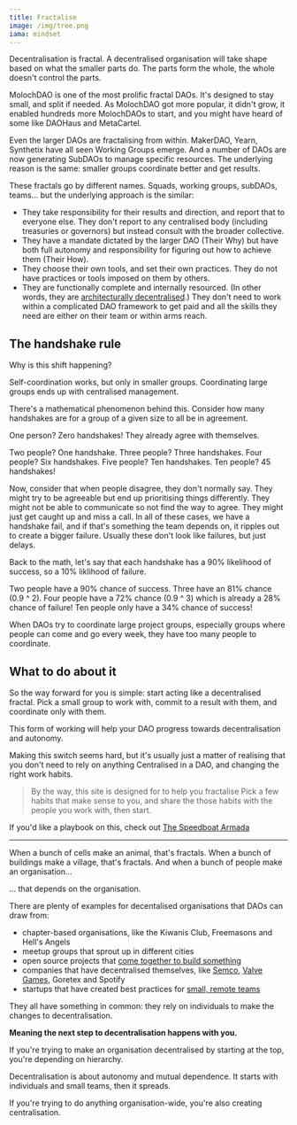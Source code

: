 ```yaml
---
title: Fractalise
image: /img/tree.png
iama: mindset
---
```


Decentralisation is fractal.  A decentralised organisation will take shape based on what the smaller parts do. The parts form the whole, the whole doesn't control the parts.

MolochDAO is one of the most prolific fractal DAOs.  It's designed to stay small, and split if needed.       As MolochDAO got more popular, it didn't grow, it enabled hundreds more MolochDAOs to start, and you might have heard of some like DAOHaus and MetaCartel.

Even the larger DAOs are fractalising from within.  MakerDAO, Yearn, Synthetix have all seen Working Groups emerge.  And a number of DAOs are now generating SubDAOs to manage specific resources.  The underlying reason is the same: smaller groups coordinate better and get results.

These fractals go by different names. Squads, working groups, subDAOs, teams... but the underlying approach is the similar: 
- They take responsibility for their results and direction, and report that to everyone else. They don't report to any centralised body (including treasuries or governors) but instead consult with the broader collective.
- They have a mandate dictated by the larger DAO (Their Why) but have both full autonomy and responsibility for figuring out how to achieve them (Their How).
- They choose their own tools, and set their own practices.  They do not have practices or tools imposed on them by others.
- They are functionally complete and internally resourced.  (In other words, they are [architecturally decentralised](/mindsets/decentarlisation/).) They don't need to work within a complicated DAO framework to get paid and all the skills they need are either on their team or within arms reach.


## The handshake rule
Why is this shift happening?

Self-coordination works, but only in smaller groups. Coordinating large groups ends up with centralised management.  

There's a mathematical phenomenon behind this.  Consider how many handshakes are for a group of a given size to all be in agreement.

One person?  Zero handshakes! They already agree with themselves.

Two people?  One handshake.  Three people? Three handshakes.  Four people? Six handshakes.  Five people? Ten handshakes. Ten people? 45 handshakes!

Now, consider that when people disagree, they don't normally say. They might try to be agreeable but end up prioritising things differently. They might not be able to communicate so not find the way to agree.  They might just get caught up and miss a call. In all of these cases, we have a handshake fail, and if that's something the team depends on, it ripples out to create a bigger failure.   Usually these don't look like failures, but just delays.

Back to the math, let's say that each handshake has a 90% likelihood of success, so a 10% liklihood of failure.

Two people have a 90% chance of success. Three have an 81% chance (0.9 ^ 2).  Four people have a 72% chance (0.9 ^ 3) which is already a 28% chance of failure!  Ten people only have a 34% chance of success!

When DAOs try to coordinate large project groups, especially groups where people can come and go every week, they have too many people to coordinate.

## What to do about it
So the way forward for you is simple: start acting like a decentralised fractal. Pick a small group to work with, commit to a result with them, and coordinate only with them.

This form of working will help your DAO progress towards decentralisation and autonomy.

Making this switch seems hard, but it's usually just a matter of realising that you don't need to rely on anything Centralised in a DAO, and changing the right work habits.

> By the way, this site is designed for to help you fractalise  Pick a few habits that make sense to you, and share the those habits with the people you work with, then start.

If you'd like a playbook on this, check out [The Speedboat Armada](https://source.institute/collaboration/decentralised-agile/)

---

When a bunch of cells make an animal, that's fractals. When a bunch of buildings make a village, that's fractals. And when a bunch of people make an organisation... 

... that depends on the organisation.

There are plenty of examples for decentalised organisations that DAOs can draw from:
- chapter-based organisations, like the Kiwanis Club, Freemasons and Hell's Angels
- meetup groups that sprout up in different cities
- open source projects that [come together to build something](https://en.wikipedia.org/wiki/The_Cathedral_and_the_Bazaar)
- companies that have decentralised themselves, like [Semco](https://1lib.domains/?redirectUrl=/book/3589922/ba493e), [Valve Games](https://archive.org/details/ValveEmployeeHandbook), Goretex and Spotify
- startups that have created best practices for [small, remote teams](https://1lib.domains/?redirectUrl=/book/2204075/1009af)

They all have something in common: they rely on individuals to make the changes to decentralisation.

**Meaning the next step to decentralisation happens with you.**


If you're trying to make an organisation decentralised by starting at the top, you're depending on hierarchy. 

Decentralisation is about autonomy and mutual dependence.  It starts with individuals and small teams, then it spreads. 

If you're trying to do anything organisation-wide, you're also creating centralisation. 


